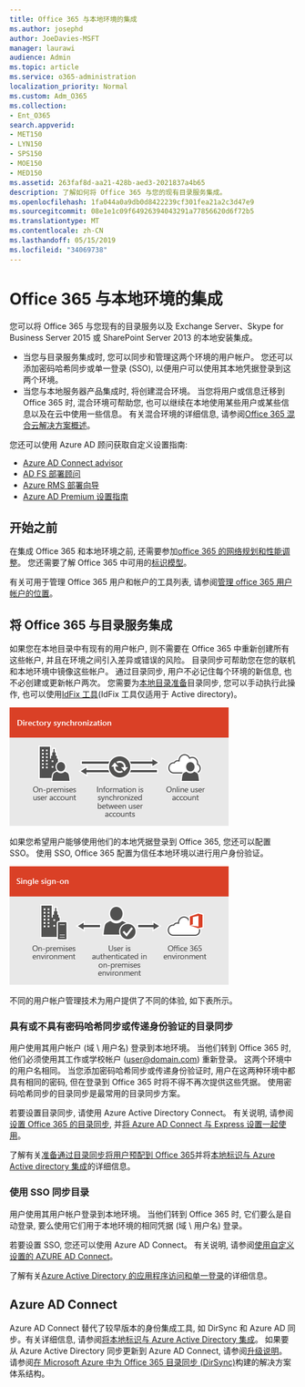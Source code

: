 ```yaml
---
title: Office 365 与本地环境的集成
ms.author: josephd
author: JoeDavies-MSFT
manager: laurawi
audience: Admin
ms.topic: article
ms.service: o365-administration
localization_priority: Normal
ms.custom: Adm_O365
ms.collection:
- Ent_O365
search.appverid:
- MET150
- LYN150
- SPS150
- MOE150
- MED150
ms.assetid: 263faf8d-aa21-428b-aed3-2021837a4b65
description: 了解如何将 Office 365 与您的现有目录服务集成。
ms.openlocfilehash: 1fa044a0a9db0d8422239cf301fea21a2c3d47e9
ms.sourcegitcommit: 08e1e1c09f64926394043291a77856620d6f72b5
ms.translationtype: MT
ms.contentlocale: zh-CN
ms.lasthandoff: 05/15/2019
ms.locfileid: "34069738"
---
```

# <a name="office-365-integration-with-on-premises-environments"></a>Office 365 与本地环境的集成

您可以将 Office 365 与您现有的目录服务以及 Exchange Server、Skype for Business Server 2015 或 SharePoint Server 2013 的本地安装集成。
  
 - 当您与目录服务集成时, 您可以同步和管理这两个环境的用户帐户。 您还可以添加密码哈希同步或单一登录 (SSO), 以便用户可以使用其本地凭据登录到这两个环境。
 - 当您与本地服务器产品集成时, 将创建混合环境。 当您将用户或信息迁移到 Office 365 时, 混合环境可帮助您, 也可以继续在本地使用某些用户或某些信息以及在云中使用一些信息。 有关混合环境的详细信息, 请参阅[Office 365 混合云解决方案概述](https://support.office.com/article/59616fab-acdb-40e9-b414-cf0c965c80b7)。

您还可以使用 Azure AD 顾问获取自定义设置指南:
- [Azure AD Connect advisor](https://aka.ms/aadconnectpwsync)
- [AD FS 部署顾问](https://aka.ms/adfsguidance)
- [Azure RMS 部署向导](https://aka.ms/azuremsguidance)
- [Azure AD Premium 设置指南](https://aka.ms/aadpguidance)
   
## <a name="before-you-begin"></a>开始之前
在集成 Office 365 和本地环境之前, 还需要参加[office 365 的网络规划和性能调整](network-planning-and-performance.md)。 您还需要了解 Office 365 中可用的[标识模型](about-office-365-identity.md)。 

有关可用于管理 Office 365 用户和帐户的工具列表, 请参阅[管理 office 365 用户帐户的位置](manage-office-365-accounts.md)。 
  
## <a name="integrate-office-365-with-directory-services"></a>将 Office 365 与目录服务集成
如果您在本地目录中有现有的用户帐户, 则不需要在 Office 365 中重新创建所有这些帐户, 并且在环境之间引入差异或错误的风险。 目录同步可帮助您在您的联机和本地环境中镜像这些帐户。 通过目录同步, 用户不必记住每个环境的新信息, 也不必创建或更新帐户两次。 您需要为[本地目录准备](prepare-for-directory-synchronization.md)目录同步, 您可以手动执行此操作, 也可以使用[IdFix 工具](install-and-run-idfix.md)(IdFix 工具仅适用于 Active directory)。 
  
![使用目录同步将本地和联机用户帐户信息保持同步](media/a64af0d0-9be6-46b1-8727-277e683abf5e.png)
  
如果您希望用户能够使用他们的本地凭据登录到 Office 365, 您还可以配置 SSO。 使用 SSO, Office 365 配置为信任本地环境以进行用户身份验证。
  
![使用单一登录, 在本地和联机环境中都可以使用相同的帐户。](media/d76235f2-8a53-405e-b8ef-dfa4cfc208b8.png)
  
不同的用户帐户管理技术为用户提供了不同的体验, 如下表所示。
 
### <a name="directory-synchronization-with-or-without-password-hash-synchronization-or-pass-through-authentication"></a>**具有或不具有密码哈希同步或传递身份验证的目录同步**
用户使用其用户帐户 (域 \ 用户名) 登录到本地环境。 当他们转到 Office 365 时, 他们必须使用其工作或学校帐户 (user@domain.com) 重新登录。 这两个环境中的用户名相同。 当您添加密码哈希同步或传递身份验证时, 用户在这两种环境中都具有相同的密码, 但在登录到 Office 365 时将不得不再次提供这些凭据。 使用密码哈希同步的目录同步是最常用的目录同步方案。

若要设置目录同步, 请使用 Azure Active Directory Connect。 有关说明, 请参阅[设置 Office 365 的目录同步](set-up-directory-synchronization.md), 并[将 Azure AD Connect 与 Express 设置一起使用](https://go.microsoft.com/fwlink/p/?LinkId=698537)。

了解有关[准备通过目录同步将用户预配到 Office 365](prepare-for-directory-synchronization.md)并将[本地标识与 Azure Active directory 集成](https://go.microsoft.com/fwlink/?LinkId=518101)的详细信息。

### <a name="directory-synchronization-with-sso"></a>**使用 SSO 同步目录**
用户使用其用户帐户登录到本地环境。 当他们转到 Office 365 时, 它们要么是自动登录, 要么使用它们用于本地环境的相同凭据 (域 \ 用户名) 登录。

若要设置 SSO, 您还可以使用 Azure AD Connect。 有关说明, 请参阅[使用自定义设置的 AZURE AD Connect](https://go.microsoft.com/fwlink/p/?LinkID=698430)。

了解有关[Azure Active Directory 的应用程序访问和单一登录](https://go.microsoft.com/fwlink/p/?LinkId=698604)的详细信息。

## <a name="azure-ad-connect"></a>Azure AD Connect
Azure AD Connect 替代了较早版本的身份集成工具, 如 DirSync 和 Azure AD 同步。有关详细信息, 请参阅[将本地标识与 Azure Active Directory 集成](https://go.microsoft.com/fwlink/p/?LinkId=527969)。 如果要从 Azure Active Directory 同步更新到 Azure AD Connect, 请参阅[升级说明](https://go.microsoft.com/fwlink/p/?LinkId=733240)。 请参阅[在 Microsoft Azure 中为 Office 365 目录同步 (DirSync)](https://go.microsoft.com/fwlink/?LinkId=517887)构建的解决方案体系结构。
